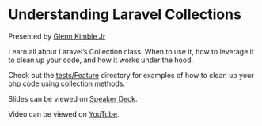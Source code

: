 # Understanding Laravel Collections

Presented by [Glenn Kimble Jr](https://twitter.com/GlennKimbleJr)

Learn all about Laravel’s Collection class. When to use it, how to leverage it to clean up your code, and how it works under the hood.

Check out the [tests/Feature](https://github.com/tampabaylaravel/understanding-collections/tree/master/tests/Feature) directory for examples of how to clean up your php code using collection methods.

Slides can be viewed on [Speaker Deck](https://speakerdeck.com/glennkimblejr/understanding-laravel-collections).

Video can be viewed on [YouTube](https://www.youtube.com/watch?v=2aYlruGdo8g).
